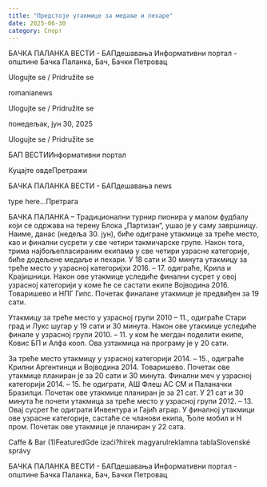 ```yaml
---
title: "Предстоје утакмице за медаље и пехаре"
date: 2025-06-30
category: Спорт
---
```


БАЧКА ПАЛАНКА ВЕСТИ - БАПдешавања Информативни портал - општине Бачка Паланка, Бач, Бачки Петровац

Ulogujte se / Pridružite se

romanianews

Ulogujte se / Pridružite se

понедељак, јун 30, 2025

Ulogujte se / Pridružite se

БАП ВЕСТИИнформативни портал

Куцајте овдеПретражи

БАЧКА ПАЛАНКА ВЕСТИ - БАПдешавања news

type here...Претрага

БАЧКА ПАЛАНКА – Традиционални турнир пионира у малом фудбалу који се одржава на терену Блока „Партизан“, ушао је у саму завршницу. Наиме, данас (недеља 30. јун), биће одигране утакмице за треће место, као и финални сусрети у све четири такмичарске групе. Након тога, трима најбољепласираним екипама у све четири узрасне категорије, биће додељене медаље и пехари.
У 18 сати и 30 минута утакмицу за треће место у узрасној категоријхи 2016. – 17. одиграће, Крила и Крајишници. Након ове утакмице уследиће финални сусрет у овој узрасној категорији у коме ће се састати екипе Војводина 2016. Товаришево и НПГ Гипс. Почетак финалане утакмице је предвиђен за 19 сати.


Утакмицу за треће место у узрасној групи 2010 – 11., одиграће Стари град и Лукс шугар у 19 сати и 30 минута. Након ове утакмице уследиће финале у узрасној групи 2010. – 11. у ком ће мегдан поделити екипе, Ковис БП и Алфа кооп. Ова узтакмица на програму је у 20 сати.


За треће место утакмицу у узрасној категорији 2014. – 15., одиграће Крилни Аргентинци и Војводина 2014. Товаришево. Почетак ове утакмице планиран је за 20 сати и 30 минута. Финални меч у узрасној категорији 2014. – 15. ће одиграти, АШ Флеш АС СМ и Паланачки Бразилци. Почетак ове утакмице планиран је за 21 сат.
У 21 сат и 30 минута ће почети утакмица за треће место у узрасној групи 2012. – 13. Овај сусрет ће одиграти Инвентура и Гајић аграр. У финалној утакмици ове узрасне категорије, састаће се чланови екипа, Ђоле мобил и Н пром. Почетак ове утакмице је планиран у 22 сата.

Caffe & Bar (1)FeaturedGde izaći?hírek magyarulreklamna tablaSlovenské správy

БАЧКА ПАЛАНКА ВЕСТИ - БАПдешавања Информативни портал - општине Бачка Паланка, Бач, Бачки Петровац
